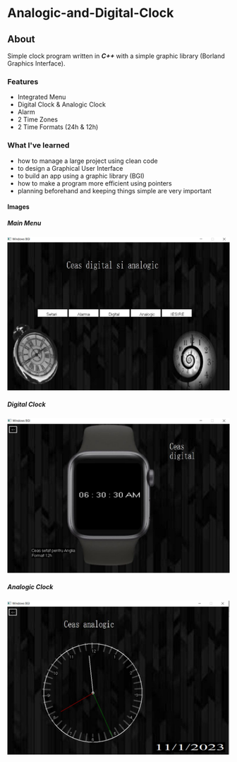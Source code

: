 
# Analogic-and-Digital-Clock

## About  
 Simple clock program written in ***C++*** with a simple graphic library (Borland Graphics Interface).
### Features
* Integrated Menu
* Digital Clock & Analogic Clock
* Alarm
* 2 Time Zones
* 2 Time Formats (24h & 12h)

### What I've learned
* how to manage a large project using clean code
* to design a Graphical User Interface
* to build an app using a graphic library (BGI)
* how to make a program more efficient using pointers
* planning beforehand and keeping things simple are very important

#### Images

##### Main Menu
![alt text](https://github.com/seerbann/Analogic-and-Digital-Clock_Faculty-Project/blob/main/examples/meniu%20final.png)

##### Digital Clock
![alt text](https://github.com/seerbann/Analogic-and-Digital-Clock_Faculty-Project/blob/main/examples/ceas%20digital%20final.png)

##### Analogic Clock
 ![alt text](https://github.com/seerbann/Analogic-and-Digital-Clock_Faculty-Project/blob/main/examples/ceas%20analogic%20final.png)
